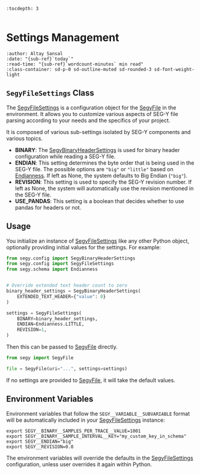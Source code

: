 ```{eval-rst}
:tocdepth: 3
```

```{currentModule} segy.config

```

# Settings Management

```{article-info}
:author: Altay Sansal
:date: "{sub-ref}`today`"
:read-time: "{sub-ref}`wordcount-minutes` min read"
:class-container: sd-p-0 sd-outline-muted sd-rounded-3 sd-font-weight-light
```

## `SegyFileSettings` Class

The [SegyFileSettings] is a configuration object for the
[SegyFile] in the environment. It allows you to customize various aspects of
SEG-Y file parsing according to your needs and the specifics of your project.

It is composed of various sub-settings isolated by SEG-Y components and various topics.

- **BINARY**: The [SegyBinaryHeaderSettings] is used for binary header configuration
  while reading a SEG-Y file.
- **ENDIAN**: This setting determines the byte order that is being used in the SEG-Y file.
  The possible options are `"big"` or `"little"` based on [Endianness]. If left as None,
  the system defaults to Big Endian (`"big"`).
- **REVISION**: This setting is used to specify the SEG-Y revision number. If left as
  None, the system will automatically use the revision mentioned in the SEG-Y file.
- **USE_PANDAS**: This setting is a boolean that decides whether to use pandas for
  headers or not.

## Usage

You initialize an instance of [SegyFileSettings] like any other Python object,
optionally providing initial values for the settings. For example:

```python
from segy.config import SegyBinaryHeaderSettings
from segy.config import SegyFileSettings
from segy.schema import Endianness


# Override extended text header count to zero
binary_header_settings = SegyBinaryHeaderSettings(
    EXTENDED_TEXT_HEADER={"value": 0}
)

settings = SegyFileSettings(
    BINARY=binary_header_settings,
    ENDIAN=Endianness.LITTLE,
    REVISION=1,
)
```

Then this can be passed to [SegyFile] directly.

```python
from segy import SegyFile

file = SegyFile(uri="...", settings=settings)
```

If no settings are provided to [SegyFile], it will take the default values.

## Environment Variables

Environment variables that follow the `SEGY__VARIABLE__SUBVARIABLE` format will be
automatically included in your [SegyFileSettings] instance:

```shell
export SEGY__BINARY__SAMPLES_PER_TRACE__VALUE=1001
export SEGY__BINARY__SAMPLE_INTERVAL__KEY="my_custom_key_in_schema"
export SEGY__ENDIAN="big"
export SEGY__REVISION=0.0
```

The environment variables will override the defaults in the [SegyFileSettings]
configuration, unless user overrides it again within Python.

[endianness]: #Endianness
[segyfilesettings]: #SegyFileSettings
[segyfile]: #SegyFile
[segybinaryheadersettings]: #SegyBinaryHeaderSettings
[segyfilesettings]: #SegyFileSettings
